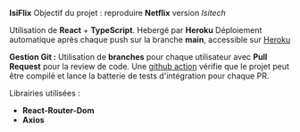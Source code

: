 **IsiFlix**
Objectif du projet : reproduire **Netflix** version *Isitech*

Utilisation de **React** + **TypeScript**. Hebergé par **Heroku**
Déploiement automatique après chaque push sur la branche **main**, accessible sur [Heroku](https://isiflix.herokuapp.com/)

**Gestion Git :**
Utilisation de **branches** pour chaque utilisateur avec **Pull Request** pour la review de code. Une [github action](../main/.github/workflows/testing.yml) vérifie que le projet peut être compilé et lance la batterie de tests d'intégration pour chaque PR.

Librairies utilisées :
- **React-Router-Dom**
- **Axios**